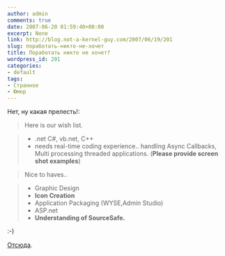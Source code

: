 ```yaml
---
author: admin
comments: true
date: 2007-06-20 01:59:40+00:00
excerpt: None
link: http://blog.not-a-kernel-guy.com/2007/06/19/201
slug: поработать-никто-не-хочет
title: Поработать никто не хочет?
wordpress_id: 201
categories:
- default
tags:
- Странное
- Юмор
---
```


Нет, ну какая прелесть!:



> Here is our wish list.

>   * .net C#, vb.net, C++ 
>   * needs real-time coding experience.. handling Async Callbacks, Multi processing threaded
applications. (**Please provide screen shot examples**)

> Nice to haves..

>   * Graphic Design 
>   * **Icon Creation**
>   * Application Packaging (WYSE,Admin Studio) 
>   * ASP.net 
>   * **Understanding of SourceSafe.**


:-)

[Отсюда](http://forum.privet.com/viewtopic.php?t=119168).

